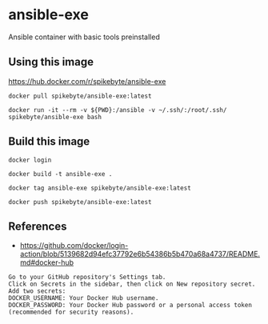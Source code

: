 # ansible-exe
Ansible container with basic tools preinstalled

## Using this image

https://hub.docker.com/r/spikebyte/ansible-exe

```shell
docker pull spikebyte/ansible-exe:latest

docker run -it --rm -v ${PWD}:/ansible -v ~/.ssh/:/root/.ssh/ spikebyte/ansible-exe bash
```

## Build this image

```shell
docker login

docker build -t ansible-exe .

docker tag ansible-exe spikebyte/ansible-exe:latest

docker push spikebyte/ansible-exe:latest
```

## References

* https://github.com/docker/login-action/blob/5139682d94efc37792e6b54386b5b470a68a4737/README.md#docker-hub

```
Go to your GitHub repository's Settings tab.
Click on Secrets in the sidebar, then click on New repository secret.
Add two secrets:
DOCKER_USERNAME: Your Docker Hub username.
DOCKER_PASSWORD: Your Docker Hub password or a personal access token (recommended for security reasons).
```